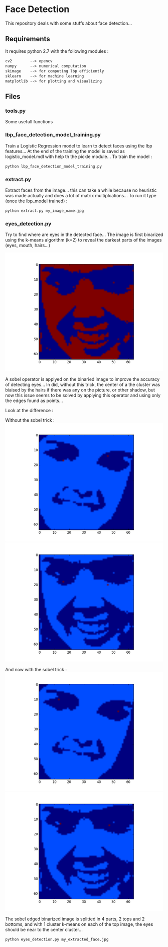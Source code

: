 # Face Detection

This repository deals with some stuffs about face detection...

## Requirements

It requires python 2.7 with the following modules :

```
cv2        --> opencv
numpy      --> numerical computation
skimage    --> for computing lbp efficiently
sklearn    --> for machine learning
matplotlib --> for plotting and visualizing
```

## Files

### tools.py

Some usefull functions

### lbp_face_detection_model_training.py

Train a Logistic Regression model to learn to detect faces using the lbp features...
At the end of the training the model is saved as logistic_model.mdl with help th the pickle module...
To train the model :
```bash
python lbp_face_detection_model_training.py
```

### extract.py

Extract faces from the image... this can take a while because no heuristic was made actually and does a lot of matrix multiplcations...
To run it type (once the lbp_model trained) : 
```bash
python extract.py my_image_name.jpg
```

### eyes_detection.py

Try to find where are eyes in the detected face...
The image is first binarized using the k-means algorithm (k=2) to reveal the darkest parts of the images (eyes, mouth, hairs...)

![binarized image using kmean](img/k_mean_2k.png "binarized image using k-means")

A sobel operator is applyed on the binaried image to improve the accuracy of detecting eyes... In did, without this trick, the center of a the cluster was biaised by the hairs if there was any on the picture, or other shadow, but now this issue seems to be solved by applying this operator and using only the edges found as points...

Look at the difference :

Without the sobel trick :
![without sobel operator](img/eyes_center_with_binarized_image.png "without sobel operator")
![without sobel operator 2](img/without_sobel.png "without sobel")

And now with the sobel trick :
![with sobel operator trick](img/eyes_center_with_sobel_on_binarized_image.png "with the sobel operato trick")
![with sobel operator trick 2](img/with_sobel.png "with the sobel trick")

The sobel edged binarized image is splitted in 4 parts, 2 tops and 2 bottoms, and with 1 cluster k-means on each of the top image, the eyes should be near to the center cluster...

```bash
python eyes_detection.py my_extracted_face.jpg
```



